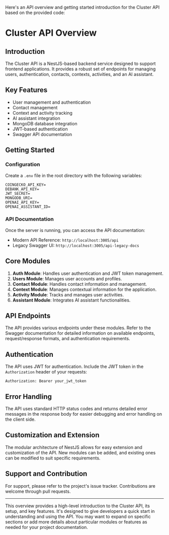 Here's an API overview and getting started introduction for the Cluster API based on the provided code:

# Cluster API Overview

## Introduction

The Cluster API is a NestJS-based backend service designed to support frontend applications. It provides a robust set of endpoints for managing users, authentication, contacts, contexts, activities, and an AI assistant.

## Key Features

- User management and authentication
- Contact management
- Context and activity tracking
- AI assistant integration
- MongoDB database integration
- JWT-based authentication
- Swagger API documentation

## Getting Started

### Configuration

Create a `.env` file in the root directory with the following variables:

```
COINGECKO_API_KEY=
DEBANK_API_KEY=
JWT_SECRET=
MONGODB_URI=
OPENAI_API_KEY=
OPENAI_ASSISTANT_ID=
```

### API Documentation

Once the server is running, you can access the API documentation:

- Modern API Reference: `http://localhost:3005/api`
- Legacy Swagger UI: `http://localhost:3005/api-legacy-docs`

## Core Modules

1. **Auth Module**: Handles user authentication and JWT token management.
2. **Users Module**: Manages user accounts and profiles.
3. **Contact Module**: Handles contact information and management.
4. **Context Module**: Manages contextual information for the application.
5. **Activity Module**: Tracks and manages user activities.
6. **Assistant Module**: Integrates AI assistant functionalities.

## API Endpoints

The API provides various endpoints under these modules. Refer to the Swagger documentation for detailed information on available endpoints, request/response formats, and authentication requirements.

## Authentication

The API uses JWT for authentication. Include the JWT token in the `Authorization` header of your requests:

```
Authorization: Bearer your_jwt_token
```

## Error Handling

The API uses standard HTTP status codes and returns detailed error messages in the response body for easier debugging and error handling on the client side.

## Customization and Extension

The modular architecture of NestJS allows for easy extension and customization of the API. New modules can be added, and existing ones can be modified to suit specific requirements.

## Support and Contribution

For support, please refer to the project's issue tracker. Contributions are welcome through pull requests.

---

This overview provides a high-level introduction to the Cluster API, its setup, and key features. It's designed to give developers a quick start in understanding and using the API. You may want to expand on specific sections or add more details about particular modules or features as needed for your project documentation.
